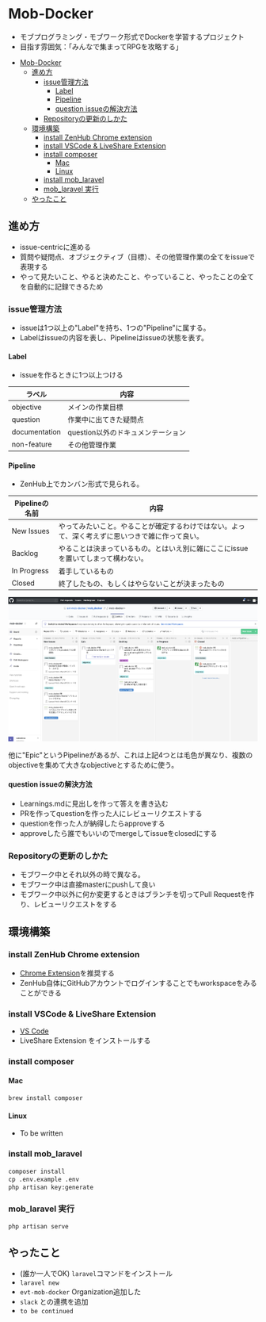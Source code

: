 # Mob-Docker

* モブプログラミング・モブワーク形式でDockerを学習するプロジェクト
* 目指す雰囲気：「みんなで集まってRPGを攻略する」

- [Mob-Docker](#mob-docker)
  - [進め方](#%e9%80%b2%e3%82%81%e6%96%b9)
    - [issue管理方法](#issue%e7%ae%a1%e7%90%86%e6%96%b9%e6%b3%95)
      - [Label](#label)
      - [Pipeline](#pipeline)
      - [question issueの解決方法](#question-issue%e3%81%ae%e8%a7%a3%e6%b1%ba%e6%96%b9%e6%b3%95)
    - [Repositoryの更新のしかた](#repository%e3%81%ae%e6%9b%b4%e6%96%b0%e3%81%ae%e3%81%97%e3%81%8b%e3%81%9f)
  - [環境構築](#%e7%92%b0%e5%a2%83%e6%a7%8b%e7%af%89)
    - [install ZenHub Chrome extension](#install-zenhub-chrome-extension)
    - [install VSCode & LiveShare Extension](#install-vscode--liveshare-extension)
    - [install composer](#install-composer)
      - [Mac](#mac)
      - [Linux](#linux)
    - [install mob_laravel](#install-moblaravel)
    - [mob_laravel 実行](#moblaravel-%e5%ae%9f%e8%a1%8c)
  - [やったこと](#%e3%82%84%e3%81%a3%e3%81%9f%e3%81%93%e3%81%a8)

## 進め方

* issue-centricに進める
* 質問や疑問点、オブジェクティブ（目標）、その他管理作業の全てをissueで表現する
* やって見たいこと、やると決めたこと、やっていること、やったことの全てを自動的に記録できるため

### issue管理方法

* issueは1つ以上の"Label"を持ち、1つの"Pipeline"に属する。
* Labelはissueの内容を表し、Pipelineはissueの状態を表す。

#### Label

* issueを作るときに1つ以上つける

| ラベル        | 内容                               |
| ------------- | ---------------------------------- |
| objective     | メインの作業目標                   |
| question      | 作業中に出てきた疑問点             |
| documentation | question以外のドキュメンテーション |
| non-feature   | その他管理作業                     |

#### Pipeline

* ZenHub上でカンバン形式で見られる。

| Pipelineの名前 | 内容                                                                                             |
| -------------- | ------------------------------------------------------------------------------------------------ |
| New Issues     | やってみたいこと。やることが確定するわけではない。よって、深く考えずに思いつきで雑に作って良い。 |
| Backlog        | やることは決まっているもの。とはいえ別に雑にここにissueを置いてしまって構わない。                |
| In Progress    | 着手しているもの                                                                                 |
| Closed         | 終了したもの、もしくはやらないことが決まったもの                                                 |

![ZenHub Pipeline](./zenhub_pipeline.png)

他に"Epic"というPipelineがあるが、これは上記4つとは毛色が異なり、複数のobjectiveを集めて大きなobjectiveとするために使う。

#### question issueの解決方法

* Learnings.mdに見出しを作って答えを書き込む
* PRを作ってquestionを作った人にレビューリクエストする
* questionを作った人が納得したらapproveする
* approveしたら誰でもいいのでmergeしてissueをclosedにする

### Repositoryの更新のしかた

* モブワーク中とそれ以外の時で異なる。
* モブワーク中は直接masterにpushして良い
* モブワーク中以外に何か変更するときはブランチを切ってPull Requestを作り、レビューリクエストをする

## 環境構築

### install ZenHub Chrome extension

* [Chrome Extension](https://chrome.google.com/webstore/detail/zenhub-for-github/ogcgkffhplmphkaahpmffcafajaocjbd?hl=ja)を推奨する
* ZenHub自体にGitHubアカウントでログインすることでもworkspaceをみることができる

### install VSCode & LiveShare Extension

* [VS Code](https://code.visualstudio.com/)
* LiveShare Extension をインストールする

### install composer

#### Mac

```
brew install composer
```

#### Linux

* To be written

### install mob_laravel

```
composer install
cp .env.example .env
php artisan key:generate
```

### mob_laravel 実行

```
php artisan serve
```

## やったこと

* (誰か一人でOK) `laravel`コマンドをインストール
* `laravel new`
* `evt-mob-docker` Organization追加した
* `slack` との連携を追加
* `to be continued`